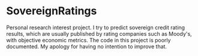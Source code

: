 # SovereignRatings
Personal research interest project.
I try to predict sovereign credit rating results, which are usually published by rating companies such as Moody's, with objective economic metrics. The code in this project is poorly documented. My apology for having no intention to improve that.
